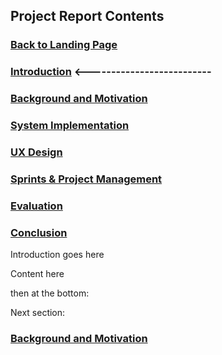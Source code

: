 ## Project Report Contents

###  [Back to Landing Page](../README.md)

###  [Introduction](Introduction.md) <--------------------------

### [Background and Motivation](BackgroundAndMotivation.md)

### [System Implementation](SystemImplementation.md)

### [UX Design](UXDesign.md)

### [Sprints & Project Management](SprintsAndProjectManagements.md)

### [Evaluation](Evaluation.md)

### [Conclusion](Conclusion.md)

Introduction goes here


Content here

then at the bottom:




Next section:
### [Background and Motivation](BackgroundAndMotivation.md)
